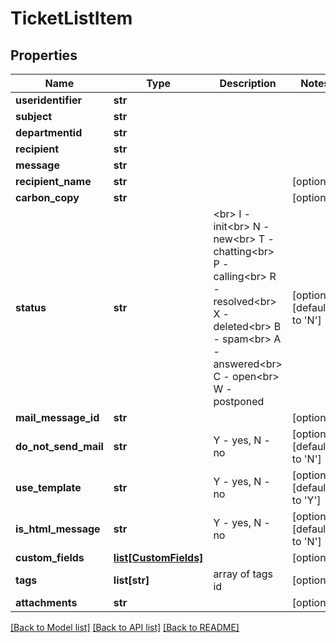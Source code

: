 # TicketListItem

## Properties
Name | Type | Description | Notes
------------ | ------------- | ------------- | -------------
**useridentifier** | **str** |  | 
**subject** | **str** |  | 
**departmentid** | **str** |  | 
**recipient** | **str** |  | 
**message** | **str** |  | 
**recipient_name** | **str** |  | [optional] 
**carbon_copy** | **str** |  | [optional] 
**status** | **str** | &lt;br&gt; I - init&lt;br&gt; N - new&lt;br&gt; T - chatting&lt;br&gt; P - calling&lt;br&gt; R - resolved&lt;br&gt; X - deleted&lt;br&gt; B - spam&lt;br&gt; A - answered&lt;br&gt; C - open&lt;br&gt; W - postponed | [optional] [default to 'N']
**mail_message_id** | **str** |  | [optional] 
**do_not_send_mail** | **str** | Y - yes, N - no | [optional] [default to 'N']
**use_template** | **str** | Y - yes, N - no | [optional] [default to 'Y']
**is_html_message** | **str** | Y - yes, N - no | [optional] [default to 'N']
**custom_fields** | [**list[CustomFields]**](CustomFields.md) |  | [optional] 
**tags** | **list[str]** | array of tags id | [optional] 
**attachments** | **str** |  | [optional] 

[[Back to Model list]](../README.md#documentation-for-models) [[Back to API list]](../README.md#documentation-for-api-endpoints) [[Back to README]](../README.md)


